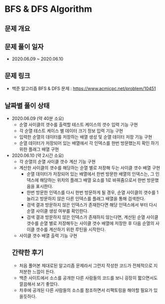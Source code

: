 # BFS & DFS Algorithm
## 문제 개요
## 문제 풀이 일자
- 2020.06.09 ~ 2020.06.10
## 문제 링크
- 백준 알고리즘 BFS & DFS 문제 : <https://www.acmicpc.net/problem/10451>
## 날짜별 풀이 상태
- 2020.06.09 (약 40분 소요)
  - 순열 사이클의 갯수를 출력할 테스트 케이스의 갯수 입력 기능 구현
  - 각 순열 테스트 케이스 별 데이터 크기 정보 입력 기능 구현 
  - 입력한 순열의 데이터를 저장하는 배열 생성 및 순열 데이터 저장 기능 구현
  - 순열 데이터가 저장되어 있는 배열에서 각 인덱스를 한번 방문했는지 확인 하기 위한 플래그 배열 구현
- 2020.06.10 (약 2시간 소요)
  - 각 순열의 순열 사이클 갯수 계산 기능 구현
  - 계산한 사이클의 갯수를 해당하는 순열 별로 저장해 두는 사이클 갯수 배열 구현
    - 순열 데이터가 저장되어 있는 배열에서 한번 방문한 배열의 인덱스는, 그 인덱스에 해당하는 위치의 플래그 배열 요소를 1로 바꿔줌으로서 한번 방문했음을 표시한다.
    - 한번 방문한 인덱스를 다시 한번 방문하게 될 경우, 순열 사이클의 갯수를 1 늘리고 방문하지 않은 다른 인덱스를 플래그 배열을 통해 검색한다.
    - 검색 결과 방문하지 않은 인덱스가 존재한다면 해당 인덱스에서 부터 다시 순열 사이클 생성 여부를 확인한다.
    - 검색 결과 방문하지 않은 인덱스가 존재하지 않는다면, 계산된 순열 사이클 갯수를 순열 별로 저장해두는 사이클 갯수 배열에 저장한 후 다음 순열의 사이클 갯수를 계산하기 위한 루틴을 시작한다.
  - 사이클 갯수 배열 출력 기능 구현
  ## 간략한 후기
  - 처음 풀어본 제대로된 알고리즘 문제라서 그런지 작성한 코드가 전체적으로 지저분한 느낌이 든다.
  - 백준 사이트에서 소스를 공개한 다른 사람들의 코드를 보니 굉장히 짧으면서도 깔끔해서 보기 좋았다.
  - 차후에 공개된 다른 사람들의 소스를 참조하면서 리팩토링을 해야할 필요가 있을듯하다.
